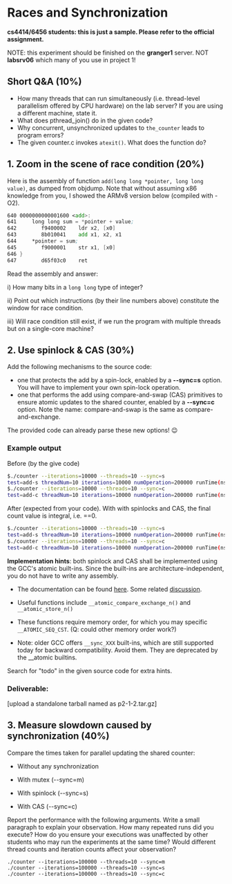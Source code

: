 # Races and Synchronization

**cs4414/6456 students: this is just a sample. Please refer to the official assignment.**

NOTE: this experiment should be finished on the **granger1** server. NOT **labsrv06** which many of you use in project 1!

## Short Q&A (10%)

- How many threads that can run simultaneously (i.e. thread-level parallelism offered by CPU hardware) on the lab server? If you are using a different machine, state it. 
- What does pthread_join() do in the given code? 
- Why concurrent, unsynchronized updates to `the_counter` leads to program errors? 
- The given counter.c invokes `atexit()`. What does the function do? 



## 1. Zoom in the scene of race condition (20%)

Here is the assembly of function `add(long long *pointer, long long value)`, as dumped from objdump. Note that without assuming x86 knowledge from you, I showed the ARMv8 version below (compiled with -O2). 
```asm
640 0000000000001600 <add>:
641     long long sum = *pointer + value;
642        f9400002    ldr x2, [x0]
643        8b010041    add x1, x2, x1
644     *pointer = sum;
645        f9000001    str x1, [x0]
646 }
647        d65f03c0    ret
```

Read the assembly and answer: 

i) How many bits in a `long long` type of integer? 

ii) Point out which instructions (by their line numbers above) constitute the window for race condition. 

iii) Will race condition still exist, if we run the program with multiple threads but on a single-core machine?



## 2. Use spinlock & CAS (30%) 

Add the following mechanisms to the source code: 

*   one that protects the add by a spin-lock, enabled by a **--sync=s** option. You will have to implement your own spin-lock operation. 
*   one that performs the add using compare-and-swap (CAS) primitives to ensure atomic updates to the shared counter, enabled by a **\--sync=c** option. Note the name: compare-and-swap is the same as compare-and-exchange. 

The provided code can already parse these new options! :wink:

### Example output

Before (by the give code)
```bash
$./counter --iterations=10000 --threads=10 --sync=s
test=add-s threadNum=10 iterations=10000 numOperation=200000 runTime(ns)=5640178 avgTime(ns)=28 count=-10113
$./counter --iterations=10000 --threads=10 --sync=c
test=add-c threadNum=10 iterations=10000 numOperation=200000 runTime(ns)=4469589 avgTime(ns)=22 count=-7513
```

After (expected from your code). With with spinlocks and CAS, the final count value is integral, i.e. ==0. 

```bash
$./counter --iterations=10000 --threads=10 --sync=s
test=add-s threadNum=10 iterations=10000 numOperation=200000 runTime(ns)=27917650 avgTime(ns)=139 count=0
$./counter --iterations=10000 --threads=10 --sync=c
test=add-c threadNum=10 iterations=10000 numOperation=200000 runTime(ns)=20609670 avgTime(ns)=103 count=0
```

**Implementation hints**: both spinlock and CAS shall be implemented using the GCC's atomic built-ins. Since the built-ins are architecture-independent, you do not have to write any assembly. 

* The documentation can be found [here](https://gcc.gnu.org/onlinedocs/gcc/_005f_005fatomic-Builtins.html). Some related [discussion](https://stackoverflow.com/questions/13941385/using-gcc-atomic-builtins). 

* Useful functions include  `__atomic_compare_exchange_n()` and `__atomic_store_n()`
* These functions require memory order, for which you may specific `__ATOMIC_SEQ_CST`.  (Q: could other memory order work?)
* Note: older GCC offers `__sync_XXX` built-ins, which are still supported today for backward compatibility. Avoid them. They are deprecated by the __atomic builtins. 

Search for "todo" in the given source code for extra hints. 

### Deliverable: 

[upload a standalone tarball named as p2-1-2.tar.gz] 



## 3. Measure slowdown caused by synchronization (40%) 

Compare the times taken for parallel updating the shared counter: 

* Without any synchronization

* With mutex (--sync=m)

* With spinlock (--sync=s)

* With CAS (--sync=c)

Report the performance with the following arguments. Write a small paragraph to explain your observation. How many repeated runs did you execute? How do you ensure your executions was unaffected by other students who may run the experiments at the same time? Would different thread counts and iteration counts affect your observation? 

```
./counter --iterations=100000 --threads=10 --sync=m
./counter --iterations=100000 --threads=10 --sync=s
./counter --iterations=100000 --threads=10 --sync=c
```

<!---- To measure the time, instrument the source code with `clock_gettime()`. Take two timestamps: right before spawning all worker threads and right after all worker threads are joined. --->

